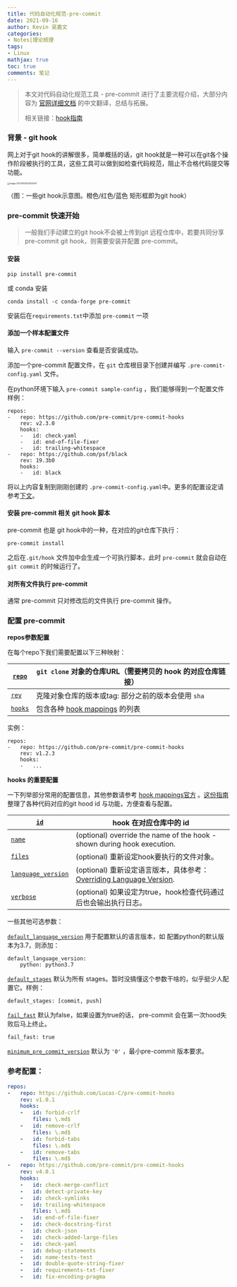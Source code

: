 ```yaml
---
title: 代码自动化规范-pre-commit 
date: 2021-09-16
author: Kevin 吴嘉文
categories:
- Notes|理论梳理
tags:
- Linux
mathjax: true
toc: true
comments: 笔记
---
```


> 本文对代码自动化规范工具 -  pre-commit 进行了主要流程介绍，大部分内容为 [官网详细文档](https://pre-commit.com/)  的中文翻译，总结与拓展。
>
> 相关链接：[hook指南](https://pre-commit.com/hooks.html)

<!--more-->

### 背景 - git hook

网上对于git hook的讲解很多，简单概括的话，git hook就是一种可以在git各个操作阶段被执行的工具，这些工具可以做到如检查代码规范，阻止不合格代码提交等功能。

<img src="/img/precommit-md/image-20211003102602000.png" alt="image-20211003102602000" style="zoom: 33%;" />

（图：一些git hook示意图。橙色/红色/蓝色 矩形框即为git hook）

### pre-commit 快速开始

> 一般我们手动建立的git hook不会被上传到git 远程仓库中，若要共同分享pre-commit git hook，则需要安装并配置 pre-commit。

#### 安装

```
pip install pre-commit
```

或 conda 安装

```
conda install -c conda-forge pre-commit
```

安装后在`requirements.txt`中添加 `pre-commit` 一项

#### 添加一个样本配置文件

输入 `pre-commit --version` 查看是否安装成功。

添加一个pre-commit 配置文件，在 `git` 仓库根目录下创建并编写 `.pre-commit-config.yaml` 文件。

在python环境下输入 `pre-commit sample-config` ，我们能够得到一个配置文件样例：

```
repos:
-   repo: https://github.com/pre-commit/pre-commit-hooks
    rev: v2.3.0
    hooks:
    -   id: check-yaml
    -   id: end-of-file-fixer
    -   id: trailing-whitespace
-   repo: https://github.com/psf/black
    rev: 19.3b0
    hooks:
    -   id: black
```

将以上内容复制到刚刚创建的 `.pre-commit-config.yaml`中。更多的配置设定请参考[下文](#配置-pre-commit)。

#### 安装 pre-commit 相关 git hook 脚本

pre-commit 也是 git hook中的一种，在对应的git仓库下执行：

```
pre-commit install
```

之后在`.git/hook` 文件加中会生成一个可执行脚本，此时 `pre-commit` 就会自动在 `git commit` 的时候运行了。

#### 对所有文件执行 pre-commit

通常 pre-commit 只对修改后的文件执行 pre-commit 操作。

### 配置 pre-commit

**repos参数配置**

在每个repo下我们需要配置以下三种映射：

| [`repo`](https://pre-commit.com/#repos-repo)   | `git clone` 对象的仓库URL（需要拷贝的 hook 的对应仓库链接）  |
| ---------------------------------------------- | ------------------------------------------------------------ |
| [`rev`](https://pre-commit.com/#repos-rev)     | 克隆对象仓库的版本或tag: 部分之前的版本会使用 `sha`          |
| [`hooks`](https://pre-commit.com/#repos-hooks) | 包含各种 [hook mappings](https://pre-commit.com/#pre-commit-configyaml---hooks) 的列表 |

实例：

```
repos:
-   repo: https://github.com/pre-commit/pre-commit-hooks
    rev: v1.2.3
    hooks:
    -   ...
```

**hooks 的重要配置**

一下列举部分常用的配置信息，其他参数请参考  [hook mappings官方](https://pre-commit.com/#pre-commit-configyaml---hooks) 。[这份指南](https://pre-commit.com/hooks.html) 整理了各种代码对应的git hood id 与功能，方便查看与配置。

| [`id`](https://pre-commit.com/#config-id)                    | hook 在对应仓库中的 id                                       |
| ------------------------------------------------------------ | ------------------------------------------------------------ |
| [`name`](https://pre-commit.com/#config-name)                | (optional) override the name of the hook - shown during hook execution. |
| [`files`](https://pre-commit.com/#config-files)              | (optional) 重新设定hook要执行的文件对象。                    |
| [`language_version`](https://pre-commit.com/#config-language_version) | (optional) 重新设定语言版本，具体参考： [Overriding Language Version](https://pre-commit.com/#overriding-language-version). |
| [`verbose`](https://pre-commit.com/#config-verbose)          | (optional) 如果设定为true，hook检查代码通过后也会输出执行日志。 |

一些其他可选参数：

[`default_language_version`](https://pre-commit.com/#top_level-default_language_version) 用于配置默认的语言版本，如 配置python的默认版本为3.7，则添加：

```
default_language_version:
    python: python3.7
```

[`default_stages`](https://pre-commit.com/#top_level-default_stages) 默认为所有 stages。暂时没搞懂这个参数干啥的，似乎挺少人配置它。样例：

```
default_stages: [commit, push]
```

[`fail_fast`](https://pre-commit.com/#top_level-fail_fast) 默认为false，如果设置为true的话， pre-commit 会在第一次hood失败后马上终止。

```
fail_fast: true
```

[`minimum_pre_commit_version`](https://pre-commit.com/#top_level-minimum_pre_commit_version) 默认为 `'0'` ，最小pre-commit 版本要求。

### 参考配置：

```yaml
repos:
-   repo: https://github.com/Lucas-C/pre-commit-hooks
    rev: v1.0.1
    hooks:
    -   id: forbid-crlf
        files: \.md$
    -   id: remove-crlf
        files: \.md$
    -   id: forbid-tabs
        files: \.md$
    -   id: remove-tabs
        files: \.md$
-   repo: https://github.com/pre-commit/pre-commit-hooks
    rev: v4.0.1
    hooks:
    -   id: check-merge-conflict
    -   id: detect-private-key
    -   id: check-symlinks
    -   id: trailing-whitespace
        files: \.md$
    -   id: end-of-file-fixer
    -   id: check-docstring-first
    -   id: check-json
    -   id: check-added-large-files
    -   id: check-yaml
    -   id: debug-statements
    -   id: name-tests-test
    -   id: double-quote-string-fixer
    -   id: requirements-txt-fixer
    -   id: fix-encoding-pragma
    

```





